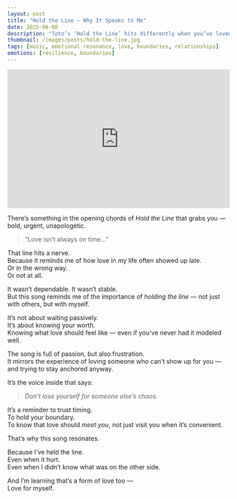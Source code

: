 ```yaml
---
layout: post
title: "Hold the Line — Why It Speaks to Me"
date: 2025-06-08
description: "Toto’s ‘Hold the Line’ hits differently when you’ve loved inconsistently and tried to find steadiness within the chaos."
thumbnail: /images/posts/hold-the-line.jpg
tags: [music, emotional-resonance, love, boundaries, relationships]
emotions: [resilience, boundaries]
---
```


<div class="video-wrapper">
  <iframe width="100%" height="315" src="https://www.youtube.com/embed/qmOLtTGvsbM" title="Toto - Hold the Line" frameborder="0" allowfullscreen></iframe>
</div>

There’s something in the opening chords of *Hold the Line* that grabs you — bold, urgent, unapologetic.

> “Love isn’t always on time…”

That line hits a nerve.  
Because it reminds me of how love in my life often showed up late.  
Or in the wrong way.  
Or not at all.

It wasn’t dependable. It wasn’t stable.  
But this song reminds me of the importance of *holding the line* — not just with others, but with myself.

It’s not about waiting passively.  
It’s about knowing your worth.  
Knowing what love should feel like — even if you’ve never had it modeled well.

The song is full of passion, but also frustration.  
It mirrors the experience of loving someone who can’t show up for you — and trying to stay anchored anyway.

It’s the voice inside that says:

> *Don’t lose yourself for someone else’s chaos.*

It’s a reminder to trust timing.  
To hold your boundary.  
To know that love should *meet you*, not just visit you when it’s convenient.

That’s why this song resonates.

Because I’ve held the line.  
Even when it hurt.  
Even when I didn’t know what was on the other side.

And I’m learning that’s a form of love too —  
Love for myself.
